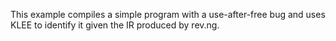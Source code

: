 This example compiles a simple program with a use-after-free bug and uses KLEE to identify it given the IR produced by rev.ng.

